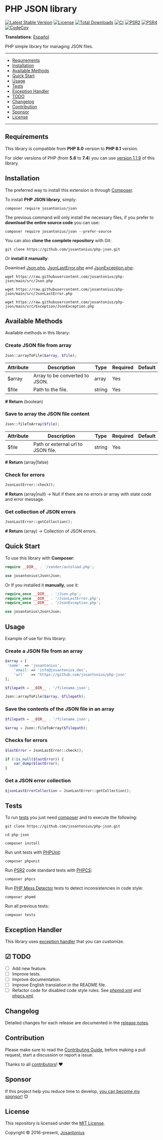 # PHP JSON library

[![Latest Stable Version](https://poser.pugx.org/josantonius/Json/v/stable)](https://packagist.org/packages/josantonius/json)
[![License](https://poser.pugx.org/josantonius/json/license)](LICENSE)
[![Total Downloads](https://poser.pugx.org/josantonius/json/downloads)](https://packagist.org/packages/josantonius/json)
[![CI](https://github.com/josantonius/php-json/actions/workflows/ci.yml/badge.svg?branch=main)](https://github.com/josantonius/php-json/actions/workflows/ci.yml)
[![PSR2](https://img.shields.io/badge/PSR-2-1abc9c.svg)](http://www.php-fig.org/psr/psr-2/)
[![PSR4](https://img.shields.io/badge/PSR-4-9b59b6.svg)](http://www.php-fig.org/psr/psr-4/)
[![CodeCov](https://codecov.io/gh/josantonius/php-json/branch/main/graph/badge.svg)](https://codecov.io/gh/josantonius/php-json)

**Translations**: [Español](.github/lang/es-ES/README.md)

PHP simple library for managing JSON files.

---

- [Requirements](#requirements)
- [Installation](#installation)
- [Available Methods](#available-methods)
- [Quick Start](#quick-start)
- [Usage](#usage)
- [Tests](#tests)
- [Exception Handler](#exception-handler)
- [TODO](#-todo)
- [Changelog](#changelog)
- [Contribution](#contribution)
- [Sponsor](#Sponsor)
- [License](#license)

---

## Requirements

This library is compatible from **PHP 8.0** version to **PHP 8.1** version.

For older versions of PHP (from **5.6** to **7.4**) you can use
[version 1.1.9](https://github.com/josantonius/php-json/tree/1.1.9) of this library.

## Installation

The preferred way to install this extension is through [Composer](http://getcomposer.org/download/).

To install **PHP JSON library**, simply:

```console
composer require josantonius/json
```

The previous command will only install the necessary files,
if you prefer to **download the entire source code** you can use:

```console
composer require josantonius/json --prefer-source
```

You can also **clone the complete repository** with Git:

```console
git clone https://github.com/josantonius/php-json.git
```

Or **install it manually**:

Download [Json.php](https://raw.githubusercontent.com/josantonius/php-json/main/src/Json.php),
[JsonLastError.php](https://raw.githubusercontent.com/josantonius/php-json/main/src/JsonLastError.php) and
[JsonException.php](https://raw.githubusercontent.com/josantonius/php-json/main/src/Exception/JsonException.php):

```console
wget https://raw.githubusercontent.com/josantonius/php-json/main/src/Json.php
```

```console
wget https://raw.githubusercontent.com/josantonius/php-json/main/src/JsonLastError.php
```

```console
wget https://raw.githubusercontent.com/josantonius/php-json/main/src/Exception/JsonException.php
```

## Available Methods

Available methods in this library:

### Create JSON file from array

```php
Json::arrayToFile($array, $file);
```

| Attribute | Description | Type | Required | Default
| --- | --- | --- | --- | --- |
| $array | Array to be converted to JSON. | array | Yes | |
| $file | Path to the file. | string | Yes | |

**# Return** (boolean)

### Save to array the JSON file content

```php
Json::fileToArray($file);
```

| Attribute | Description | Type | Required | Default
| --- | --- | --- | --- | --- |
| $file | Path or external url to JSON file. | string | Yes | |

**# Return** (array|false)

### Check for errors

```php
JsonLastError::check();
```

**# Return** (array|null) → Null if there are no errors or array with state  code and error message.

### Get collection of JSON errors

```php
JsonLastError::getCollection();
```

**# Return** (array) → Collection of JSON errors.

## Quick Start

To use this library with **Composer**:

```php
require __DIR__ . '/vendor/autoload.php';

use josantonius\Json\Json;
```

Or If you installed it **manually**, use it:

```php
require_once __DIR__ . '/Json.php';
require_once __DIR__ . '/JsonLastError.php';
require_once __DIR__ . '/JsonException.php';

use josantonius\Json\Json;
```

## Usage

Example of use for this library:

### Create a JSON file from an array

```php
$array = [
 'name'  => 'josantonius',
    'email' => 'info@josantonius.dev',
    'url'   => 'https://github.com/josantonius/php-json'
];

$filepath = __DIR__ . '/filename.json';

Json::arrayToFile($array, $filepath);
```

### Save the contents of the JSON file in an array

```php
$filepath = __DIR__ . '/filename.json';

$array = Json::fileToArray($filepath);
```

### Checks for errors

```php
$lastError = JsonLastError::check();

if (!is_null($lastError)) {
    var_dump($lastError);
}
```

### Get a JSON error collection

```php
$jsonLastErrorCollection = JsonLastError::getCollection();
```

## Tests

To run [tests](tests) you just need [composer](http://getcomposer.org/download/)
and to execute the following:

```console
git clone https://github.com/josantonius/php-json.git
```

```console
cd php-json
```

```console
composer install
```

Run unit tests with [PHPUnit](https://phpunit.de/):

```console
composer phpunit
```

Run [PSR2](http://www.php-fig.org/psr/psr-2/) code standard tests with
[PHPCS](https://github.com/squizlabs/PHP_CodeSniffer):

```console
composer phpcs
```

Run [PHP Mess Detector](https://phpmd.org/) tests to detect inconsistencies in code style:

```console
composer phpmd
```

Run all previous tests:

```console
composer tests
```

## Exception Handler

This library uses [exception handler](src/Exception) that you can customize.

## ☑ TODO

- [ ] Add new feature.
- [ ] Improve tests.
- [ ] Improve documentation.
- [ ] Improve English translation in the README file.
- [ ] Refactor code for disabled code style rules. See [phpmd.xml](phpmd.xml) and [phpcs.xml](phpcs.xml).

## Changelog

Detailed changes for each release are documented in the
[release notes](https://github.com/josantonius/php-json/releases).

## Contribution

Please make sure to read the [Contributing Guide](.github/CONTRIBUTING.md), before making a pull
request, start a discussion or report a issue.

Thanks to all [contributors](https://github.com/josantonius/php-json/graphs/contributors)! :heart:

## Sponsor

If this project help you reduce time to develop,
[you can become my sponsor!](https://github.com/josantonius#sponsor) :blush:

## License

This repository is licensed under the [MIT License](LICENSE).

Copyright © 2016-present, [Josantonius](https://github.com/josantonius#contact)

